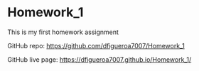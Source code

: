 # Homework_1
This is my first homework assignment

GitHub repo: https://github.com/dfigueroa7007/Homework_1

GitHub live page: https://dfigueroa7007.github.io/Homework_1/

